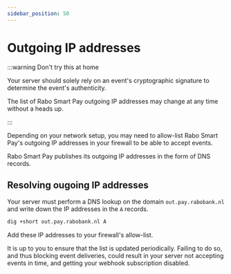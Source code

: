 ```yaml
---
sidebar_position: 50
---
```


# Outgoing IP addresses

:::warning Don't try this at home

Your server should solely rely on an event's cryptographic signature to determine the event's authenticity.

The list of Rabo Smart Pay outgoing IP addresses may change at any time without a heads up.

:::

Depending on your network setup, you may need to allow-list Rabo Smart Pay's outgoing IP addresses in your firewall to
be able to accept events.

Rabo Smart Pay publishes its outgoing IP addresses in the form of DNS records.

## Resolving ougoing IP addresses

Your server must perform a DNS lookup on the domain `out.pay.rabobank.nl` and write down the IP addresses in the `A`
records.

```bash
dig +short out.pay.rabobank.nl A
```

Add these IP addresses to your firewall's allow-list.

It is up to you to ensure that the list is updated periodically. Failing to do so, and thus blocking event deliveries,
could result in your server not accepting events in time, and getting your webhook subscription disabled.